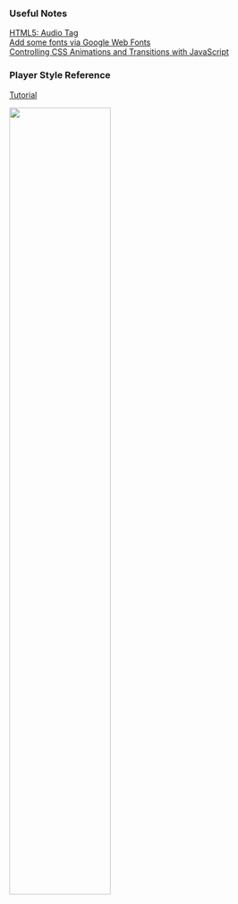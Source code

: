
### Useful Notes
[HTML5: Audio Tag](https://ithelp.ithome.com.tw/articles/10055150) \
[Add some fonts via Google Web Fonts](https://developers.google.com/fonts/docs/getting_started) \
[Controlling CSS Animations and Transitions with JavaScript](https://css-tricks.com/controlling-css-animations-transitions-javascript/)

### Player Style Reference
[Tutorial](https://levelup.gitconnected.com/creating-a-simple-music-player-with-javascript-e825d93adff3)

<img src="https://i.imgur.com/NI13EyI.gif" width="60%" height="60%" />
